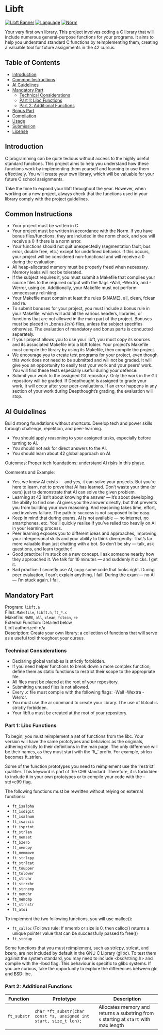 # Libft

[![Libft Banner](https://img.shields.io/badge/42-Project-blue?style=flat&logo=42&logoColor=white)](https://www.42.fr/)
[![Language](https://img.shields.io/badge/Language-C-blueviolet?style=flat)](https://en.wikipedia.org/wiki/C_(programming_language))
[![Norm](https://img.shields.io/badge/Norm-Compliant-green?style=flat)](https://norminette.42.fr/)

Your very first own library. This project involves coding a C library that will include numerous general-purpose functions for your programs. It aims to help you understand standard C functions by reimplementing them, creating a valuable tool for future assignments in the 42 cursus.

## Table of Contents

- [Introduction](#introduction)
- [Common Instructions](#common-instructions)
- [AI Guidelines](#ai-guidelines)
- [Mandatory Part](#mandatory-part)
  - [Technical Considerations](#technical-considerations)
  - [Part 1: Libc Functions](#part-1-libc-functions)
  - [Part 2: Additional Functions](#part-2-additional-functions)
- [Bonus Part](#bonus-part)
- [Compilation](#compilation)
- [Usage](#usage)
- [Submission](#submission)
- [License](#license)

## Introduction

C programming can be quite tedious without access to the highly useful standard functions. This project aims to help you understand how these functions work by implementing them yourself and learning to use them effectively. You will create your own library, which will be valuable for your future C school assignments.

Take the time to expand your libft throughout the year. However, when working on a new project, always check that the functions used in your library comply with the project guidelines.

## Common Instructions

- Your project must be written in C.
- Your project must be written in accordance with the Norm. If you have bonus files/functions, they are included in the norm check, and you will receive a 0 if there is a norm error.
- Your functions should not quit unexpectedly (segmentation fault, bus error, double free, etc.) except for undefined behavior. If this occurs, your project will be considered non-functional and will receive a 0 during the evaluation.
- All heap-allocated memory must be properly freed when necessary. Memory leaks will not be tolerated.
- If the subject requires it, you must submit a Makefile that compiles your source files to the required output with the flags -Wall, -Wextra, and -Werror, using cc. Additionally, your Makefile must not perform unnecessary relinking.
- Your Makefile must contain at least the rules $(NAME), all, clean, fclean and re.
- To submit bonuses for your project, you must include a bonus rule in your Makefile, which will add all the various headers, libraries, or functions that are not allowed in the main part of the project. Bonuses must be placed in _bonus.{c/h} files, unless the subject specifies otherwise. The evaluation of mandatory and bonus parts is conducted separately.
- If your project allows you to use your libft, you must copy its sources and its associated Makefile into a libft folder. Your project’s Makefile must compile the library by using its Makefile, then compile the project.
- We encourage you to create test programs for your project, even though this work does not need to be submitted and will not be graded. It will give you an opportunity to easily test your work and your peers’ work. You will find these tests especially useful during your defence.
- Submit your work to the assigned Git repository. Only the work in the Git repository will be graded. If Deepthought is assigned to grade your work, it will occur after your peer-evaluations. If an error happens in any section of your work during Deepthought’s grading, the evaluation will stop.

## AI Guidelines

Build strong foundations without shortcuts. Develop tech and power skills through challenge, repetition, and peer-learning.

- You should apply reasoning to your assigned tasks, especially before turning to AI.
- You should not ask for direct answers to the AI.
- You should learn about 42 global approach on AI.

Outcomes: Proper tech foundations; understand AI risks in this phase.

Comments and Example:
- Yes, we know AI exists — and yes, it can solve your projects. But you’re here to learn, not to prove that AI has learned. Don’t waste your time (or ours) just to demonstrate that AI can solve the given problem.
- Learning at 42 isn’t about knowing the answer — it’s about developing the ability to find one. AI gives you the answer directly, but that prevents you from building your own reasoning. And reasoning takes time, effort, and involves failure. The path to success is not supposed to be easy.
- Keep in mind that during exams, AI is not available — no internet, no smartphones, etc. You’ll quickly realise if you’ve relied too heavily on AI in your learning process.
- Peer learning exposes you to different ideas and approaches, improving your interpersonal skills and your ability to think divergently. That’s far more valuable than just chatting with a bot. So don’t be shy — talk, ask questions, and learn together!
- Good practice: I’m stuck on a new concept. I ask someone nearby how they approached it. We talk for 10 minutes — and suddenly it clicks. I get it.
- Bad practice: I secretly use AI, copy some code that looks right. During peer evaluation, I can’t explain anything. I fail. During the exam — no AI — I’m stuck again. I fail.

## Mandatory Part

Program: `libft.a`  
Files: `Makefile`, `libft.h`, `ft_*.c`  
Makefile: `NAME`, `all`, `clean`, `fclean`, `re`  
External Function: Detailed below  
Libft authorized: n/a  
Description: Create your own library: a collection of functions that will serve as a useful tool throughout your cursus.

### Technical Considerations

- Declaring global variables is strictly forbidden.
- If you need helper functions to break down a more complex function, define them as static functions to restrict their scope to the appropriate file.
- All files must be placed at the root of your repository.
- Submitting unused files is not allowed.
- Every .c file must compile with the following flags: -Wall -Wextra -Werror.
- You must use the ar command to create your library. The use of libtool is strictly forbidden.
- Your libft.a must be created at the root of your repository.

### Part 1: Libc Functions

To begin, you must reimplement a set of functions from the libc. Your version will have the same prototypes and behaviors as the originals, adhering strictly to their definitions in the man page. The only difference will be their names, as they must start with the ‘ft_’ prefix. For example, strlen becomes ft_strlen.

Some of the function prototypes you need to reimplement use the ‘restrict’ qualifier. This keyword is part of the C99 standard. Therefore, it is forbidden to include it in your own prototypes or to compile your code with the -std=c99 flag.

The following functions must be rewritten without relying on external functions:

- `ft_isalpha`
- `ft_isdigit`
- `ft_isalnum`
- `ft_isascii`
- `ft_isprint`
- `ft_strlen`
- `ft_memset`
- `ft_bzero`
- `ft_memcpy`
- `ft_memmove`
- `ft_strlcpy`
- `ft_strlcat`
- `ft_toupper`
- `ft_tolower`
- `ft_strchr`
- `ft_strrchr`
- `ft_strncmp`
- `ft_memchr`
- `ft_memcmp`
- `ft_strnstr`
- `ft_atoi`

To implement the two following functions, you will use malloc():

- `ft_calloc` (Follows rule: If nmemb or size is 0, then calloc() returns a unique pointer value that can be successfully passed to free())
- `ft_strdup`

Some functions that you must reimplement, such as strlcpy, strlcat, and bzero, are not included by default in the GNU C Library (glibc). To test them against the system standard, you may need to include <bsd/string.h> and compile with the -lbsd flag. This behaviour is specific to glibc systems. If you are curious, take the opportunity to explore the differences between glc and BSD libc.

### Part 2: Additional Functions

| Function      | Prototype                                    | Description                                                                 |
|---------------|----------------------------------------------|-----------------------------------------------------------------------------|
| `ft_substr`   | `char *ft_substr(char const *s, unsigned int start, size_t len);` | Allocates memory and returns a substring from `s` starting at `start` with max length
